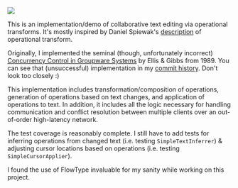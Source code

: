 ![](http://im2.ezgif.com/tmp/ezgif.com-06ee02d99c.gif)

This is an implementation/demo of collaborative text editing via operational transforms. It's mostly inspired by Daniel Spiewak's [description](http://www.codecommit.com/blog/java/understanding-and-applying-operational-transformation) of operational transform.

Originally, I implemented the seminal (though, unfortunately incorrect) [Concurrency Control in Groupware Systems](https://www.lri.fr/~mbl/ENS/CSCW/2012/papers/Ellis-SIGMOD89.pdf) by Ellis & Gibbs from 1989. You can see that (unsuccessful) implementation in my [commit history](https://github.com/cricklet/blue.js/commit/749d94b6122dfb90130523bb14a1f734e7de54c4). Don't look too closely :)

This implementation includes transformation/composition of operations, generation of operations based on text changes, and application of operations to text. In addition, it includes all the logic necessary for handling communication and conflict resolution between multiple clients over an out-of-order high-latency network.

The test coverage is reasonably complete. I still have to add tests for inferring operations from changed text (i.e. testing `SimpleTextInferrer`) & adjusting cursor locations based on operations (i.e. testing `SimpleCursorApplier`).

I found the use of FlowType invaluable for my sanity while working on this project.
